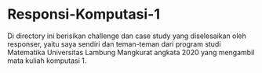 # Responsi-Komputasi-1

Di directory ini berisikan challenge dan case study yang diselesaikan oleh responser, yaitu saya sendiri dan teman-teman dari program studi Matematika Universitas Lambung Mangkurat angkata 2020 yang mengambil mata kuliah komputasi 1. 
